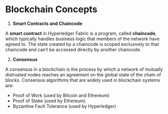 # Blockchain Concepts

1. **Smart Contracts and Chaincode** 

A **smart contract** in Hyperledger Fabric is a program, called **chaincode**, which typically handles business logic that members of the network have agreed to. The state created by a chaincode is scoped exclusively to that chaincode and can’t be accessed directly by another chaincode. 

2. **Consensus**

A consensus in a blockchain is the process by which a network of mutually distrusted nodes reaches an agreement on the global state of the chain of blocks. Consensus algorithms that are widely used in blockchain systems are:

- Proof of Work (used by Bitcoin and Ethereum)
- Proof of Stake (used by Ethereum)
- Byzantine Fault Tolerance (used by Hyperledger)

